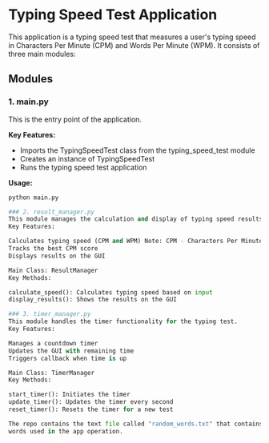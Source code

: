 # Typing Speed Test Application

This application is a typing speed test that measures a user's 
typing speed in Characters Per Minute (CPM) and Words Per Minute (WPM). 
It consists of three main modules:

## Modules

### 1. main.py

This is the entry point of the application.

**Key Features:**
- Imports the TypingSpeedTest class from the typing_speed_test module
- Creates an instance of TypingSpeedTest
- Runs the typing speed test application

**Usage:**
```python
python main.py

### 2. result_manager.py
This module manages the calculation and display of typing speed results.
Key Features:

Calculates typing speed (CPM and WPM) Note: CPM - Characters Per Minute, WPM - Words Per Minute
Tracks the best CPM score
Displays results on the GUI

Main Class: ResultManager
Key Methods:

calculate_speed(): Calculates typing speed based on input
display_results(): Shows the results on the GUI

### 3. timer_manager.py
This module handles the timer functionality for the typing test.
Key Features:

Manages a countdown timer
Updates the GUI with remaining time
Triggers callback when time is up

Main Class: TimerManager
Key Methods:

start_timer(): Initiates the timer
update_timer(): Updates the timer every second
reset_timer(): Resets the timer for a new test

The repo contains the text file called "random_words.txt" that contains all the
words used in the app operation.
